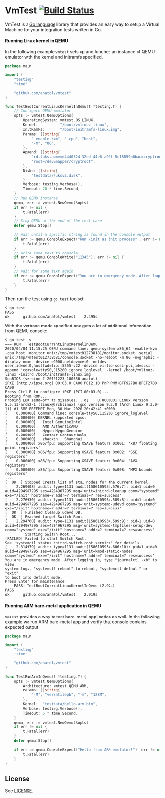 # VmTest [![Build Status](https://secure.travis-ci.org/anatol/vmtest.svg?branch=master)](http://travis-ci.org/anatol/vmtest)

VmTest is a [Go language](https://golang.org/) library that provides an easy way to setup a Virtual Machine
for your integration tests written in Go.

#### Running Linux kernel in QEMU

In the following example `vmtest` sets up and lunches an instance of QEMU emulator with the kernel and initramfs specified.
```go
package main

import (
	"testing"
	"time"

	"github.com/anatol/vmtest"
)

func TestBootCurrentLinuxKernelInQemu(t *testing.T) {
	// Configure QEMU emulator
	opts := vmtest.QemuOptions{
		OperatingSystem: vmtest.OS_LINUX,
		Kernel:          "/boot/vmlinuz-linux",
		InitRamFs:       "/boot/initramfs-linux.img",
		Params: []string{
			"-enable-kvm", "-cpu", "host",
			"-m", "8G",
		},
		Append: []string{
			"rd.luks.name=d4440324-32ed-44e6-a99f-5c18859b6bac=cryptroot",
			"root=/dev/mapper/cryptroot",
		},
		Disks: []string{
			"testdata/luksv2.disk",
		},
		Verbose: testing.Verbose(),
		Timeout: 20 * time.Second,
	}
	// Run QEMU instance
	qemu, err := vmtest.NewQemu(&opts)
	if err != nil {
		t.Fatal(err)
	}
	// Stop QEMU at the end of the test case
	defer qemu.Stop()

	// Wait until a specific string is found in the console output
	if err := qemu.ConsoleExpect("Run /init as init process"); err != nil {
		t.Fatal(err)
	}
	// Write some text to console
	if err := qemu.ConsoleWrite("12345"); err != nil {
		t.Fatal(err)
	}
	// Wait for some text again
	if err := qemu.ConsoleExpect("You are in emergency mode. After logging in, type \"journalctl -xb\" to view"); err != nil {
		t.Fatal(err)
	}
}
```

Then run the test using `go test` toolset:
```shell script
$ go test
PASS
ok  	github.com/anatol/vmtest	2.495s
```

With the verbose mode specified one gets a lot of additional information from QEMU console:
```shell script
$ go test -v
=== RUN   TestBootCurrentLinuxKernelInQemu
2020/04/04 11:15:25 QEMU command line: qemu-system-x86_64 -enable-kvm -cpu host -monitor unix:/tmp/vmtest012738181/monitor.socket -serial unix:/tmp/vmtest012738181/console.socket -no-reboot -m 8G -nographic -display none -device e1000,netdev=net0 -netdev user,id=net0,hostfwd=tcp::5555-:22 -device virtio-scsi-pci,id=scsi -append 'console=ttyS0,115200 ignore_loglevel' -kernel /boot/vmlinuz-linux -initrd /boot/initramfs-linux.img
SeaBIOS (version ?-20191223_100556-anatol)
iPXE (http://ipxe.org) 00:03.0 CA00 PCI2.10 PnP PMM+BFF927B0+BFEF27B0 CA00
Press Ctrl-B to configure iPXE (PCI 00:03.0)...
Booting from ROM...
Probing EDD (edd=off to disable)... o[    0.000000] Linux version 5.5.13-arch2-1 (linux@archlinux) (gcc version 9.3.0 (Arch Linux 9.3.0-1)) #1 SMP PREEMPT Mon, 30 Mar 2020 20:42:41 +0000
[    0.000000] Command line: console=ttyS0,115200 ignore_loglevel
[    0.000000] KERNEL supported cpus:
[    0.000000]   Intel GenuineIntel
[    0.000000]   AMD AuthenticAMD
[    0.000000]   Hygon HygonGenuine
[    0.000000]   Centaur CentaurHauls
[    0.000000]   zhaoxin   Shanghai
[    0.000000] x86/fpu: Supporting XSAVE feature 0x001: 'x87 floating point registers'
[    0.000000] x86/fpu: Supporting XSAVE feature 0x002: 'SSE registers'
[    0.000000] x86/fpu: Supporting XSAVE feature 0x004: 'AVX registers'
[    0.000000] x86/fpu: Supporting XSAVE feature 0x008: 'MPX bounds registers'
....
[  OK  ] Stopped Create list of sta… nodes for the current kernel.
[    2.269008] audit: type=1131 audit(1586105934.576:7): pid=1 uid=0 auid=4294967295 ses=4294967295 msg='unit=initrd-cleanup comm="systemd" exe="/init" hostname=? addr=? terminal=? res=success'
[    2.276930] audit: type=1131 audit(1586105934.589:8): pid=1 uid=0 auid=4294967295 ses=4294967295 msg='unit=systemd-udevd comm="systemd" exe="/init" hostname=? addr=? terminal=? res=success'
[  OK  ] Finished Cleanup udevd DB.
[  OK  ] Reached target Switch Root.
[    2.294760] audit: type=1131 audit(1586105934.599:9): pid=1 uid=0 auid=4294967295 ses=4294967295 msg='unit=systemd-tmpfiles-setup-dev comm="systemd" exe="/init" hostname=? addr=? terminal=? res=success'
         Starting Switch Root...
[FAILED] Failed to start Switch Root.
See 'systemctl status initrd-switch-root.service' for details.
[    2.314979] audit: type=1131 audit(1586105934.606:10): pid=1 uid=0 auid=4294967295 ses=4294967295 msg='unit=kmod-static-nodes comm="systemd" exe="/init" hostname=? addr=? terminal=? res=success'
You are in emergency mode. After logging in, type "journalctl -xb" to view
system logs, "systemctl reboot" to reboot, "systemctl default" or "exit"
to boot into default mode.
Press Enter for maintenance
--- PASS: TestBootCurrentLinuxKernelInQemu (2.92s)
PASS
ok  	github.com/anatol/vmtest	2.919s
```

#### Running ARM bare-metal application in QEMU

`VmTest` provides a way to test bare-metal application as well. In the following example we run ARM bare-metal app and verify that console contains expected output
```go
package main

import (
	"testing"
	"time"

	"github.com/anatol/vmtest"
)

func TestRunArmInQemu(t *testing.T) {
	opts := vmtest.QemuOptions{
		Architecture: vmtest.QEMU_ARM,
		Params: []string{
			"-M", "versatilepb", "-m", "128M",
		},
		Kernel:  "testdata/hello-arm.bin",
		Verbose: testing.Verbose(),
		Timeout: 5 * time.Second,
	}
	qemu, err := vmtest.NewQemu(&opts)
	if err != nil {
		t.Fatal(err)
	}
	defer qemu.Stop()

	if err := qemu.ConsoleExpect("Hello from ARM emulator!"); err != nil {
		t.Fatal(err)
	}
}
```

## License

See [LICENSE](LICENSE).